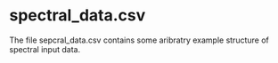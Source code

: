 # spectral_data.csv

The file sepcral_data.csv contains some aribratry example structure of spectral input data.
